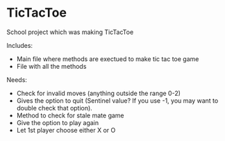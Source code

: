 # TicTacToe
School project which was making TicTacToe

Includes: 
- Main file where methods are exectued to make tic tac toe game
- File with all the methods

Needs:
- Check for invalid moves (anything outside the range 0-2)
- Gives the option to quit (Sentinel value? If you use -1, you may want to double check that option).
- Method to check for stale mate game
- Give the option to play again
- Let 1st player choose either X or O 
